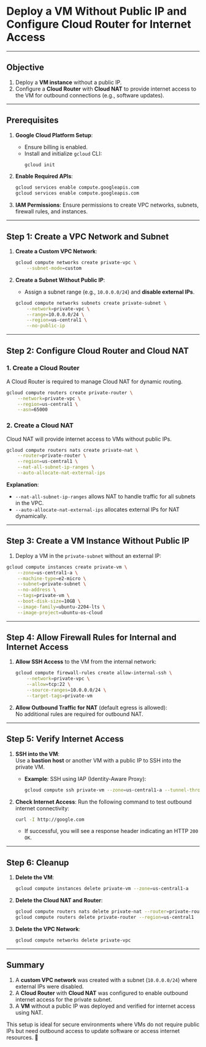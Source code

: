 # **Deploy a VM Without Public IP and Configure Cloud Router for Internet Access**

---

## **Objective**

1. Deploy a **VM instance** without a public IP.  
2. Configure a **Cloud Router** with **Cloud NAT** to provide internet access to the VM for outbound connections (e.g., software updates).

---

## **Prerequisites**

1. **Google Cloud Platform Setup**:  
   - Ensure billing is enabled.  
   - Install and initialize `gcloud` CLI:  
     ```bash
     gcloud init
     ```

2. **Enable Required APIs**:
   ```bash
   gcloud services enable compute.googleapis.com
   gcloud services enable compute.googleapis.com
   ```

3. **IAM Permissions**:
   Ensure permissions to create VPC networks, subnets, firewall rules, and instances.

---

## **Step 1: Create a VPC Network and Subnet**

1. **Create a Custom VPC Network**:
   ```bash
   gcloud compute networks create private-vpc \
       --subnet-mode=custom
   ```

2. **Create a Subnet Without Public IP**:
   - Assign a subnet range (e.g., `10.0.0.0/24`) and **disable external IPs**.

   ```bash
   gcloud compute networks subnets create private-subnet \
       --network=private-vpc \
       --range=10.0.0.0/24 \
       --region=us-central1 \
       --no-public-ip
   ```

---

## **Step 2: Configure Cloud Router and Cloud NAT**

### **1. Create a Cloud Router**
A Cloud Router is required to manage Cloud NAT for dynamic routing.

```bash
gcloud compute routers create private-router \
    --network=private-vpc \
    --region=us-central1 \
    --asn=65000
```

### **2. Create a Cloud NAT**
Cloud NAT will provide internet access to VMs without public IPs.

```bash
gcloud compute routers nats create private-nat \
    --router=private-router \
    --region=us-central1 \
    --nat-all-subnet-ip-ranges \
    --auto-allocate-nat-external-ips
```

**Explanation**:
- `--nat-all-subnet-ip-ranges` allows NAT to handle traffic for all subnets in the VPC.
- `--auto-allocate-nat-external-ips` allocates external IPs for NAT dynamically.

---

## **Step 3: Create a VM Instance Without Public IP**

1. Deploy a VM in the `private-subnet` without an external IP:

```bash
gcloud compute instances create private-vm \
    --zone=us-central1-a \
    --machine-type=e2-micro \
    --subnet=private-subnet \
    --no-address \
    --tags=private-vm \
    --boot-disk-size=10GB \
    --image-family=ubuntu-2204-lts \
    --image-project=ubuntu-os-cloud
```

---

## **Step 4: Allow Firewall Rules for Internal and Internet Access**

1. **Allow SSH Access** to the VM from the internal network:
   ```bash
   gcloud compute firewall-rules create allow-internal-ssh \
       --network=private-vpc \
       --allow=tcp:22 \
       --source-ranges=10.0.0.0/24 \
       --target-tags=private-vm
   ```

2. **Allow Outbound Traffic for NAT** (default egress is allowed):  
   No additional rules are required for outbound NAT.

---

## **Step 5: Verify Internet Access**

1. **SSH into the VM**:  
   Use a **bastion host** or another VM with a public IP to SSH into the private VM.

   - **Example**: SSH using IAP (Identity-Aware Proxy):
     ```bash
     gcloud compute ssh private-vm --zone=us-central1-a --tunnel-through-iap
     ```

2. **Check Internet Access**:
   Run the following command to test outbound internet connectivity:

   ```bash
   curl -I http://google.com
   ```

   - If successful, you will see a response header indicating an HTTP `200 OK`.

---

## **Step 6: Cleanup**

1. **Delete the VM**:
   ```bash
   gcloud compute instances delete private-vm --zone=us-central1-a
   ```

2. **Delete the Cloud NAT and Router**:
   ```bash
   gcloud compute routers nats delete private-nat --router=private-router --region=us-central1
   gcloud compute routers delete private-router --region=us-central1
   ```

3. **Delete the VPC Network**:
   ```bash
   gcloud compute networks delete private-vpc
   ```

---

## **Summary**

1. A **custom VPC network** was created with a subnet (`10.0.0.0/24`) where external IPs were disabled.  
2. A **Cloud Router** with **Cloud NAT** was configured to enable outbound internet access for the private subnet.  
3. A **VM** without a public IP was deployed and verified for internet access using NAT.

This setup is ideal for secure environments where VMs do not require public IPs but need outbound access to update software or access internet resources. 🎉